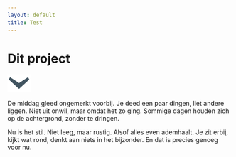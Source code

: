```yaml
---
layout: default
title: Test
---
```

<div class="top">
  <h1>Dit project</h1>
  <div class="button"><img src="/assets/images/global/updown.svg" alt=""></div>
</div>

<p>De middag gleed ongemerkt voorbij. Je deed een paar dingen, liet andere liggen. Niet uit onwil, maar omdat het zo ging. Sommige dagen houden zich op de achtergrond, zonder te dringen.</p>

<p>Nu is het stil. Niet leeg, maar rustig. Alsof alles even ademhaalt. Je zit erbij, kijkt wat rond, denkt aan niets in het bijzonder. En dat is precies genoeg voor nu.</p>

